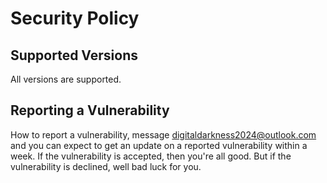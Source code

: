 # Security Policy

## Supported Versions

All versions are supported.

## Reporting a Vulnerability

How to report a vulnerability, message digitaldarkness2024@outlook.com and you can expect to get an update on a reported vulnerability within a week. If the vulnerability is accepted, then you're all good. But if the vulnerability is declined, well bad luck for you.

